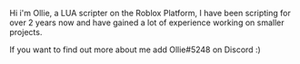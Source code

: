 Hi i'm Ollie, a LUA scripter on the Roblox Platform, I have been scripting for over 2 years now and have gained a lot of experience working on smaller projects.

If you want to find out more about me add Ollie#5248 on Discord :)
